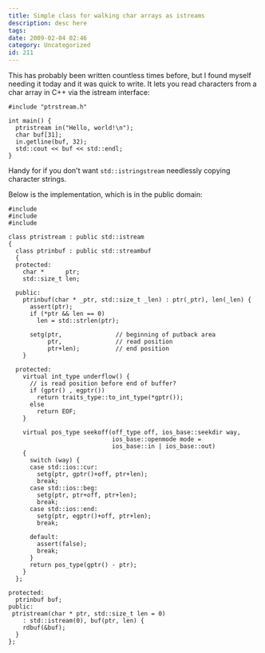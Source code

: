 ```yaml
---
title: Simple class for walking char arrays as istreams
description: desc here
tags: 
date: 2009-02-04 02:46
category: Uncategorized
id: 211
---
```


This has probably been written countless times before, but I found myself needing it today and it was quick to write.  It lets you read characters from a char array in C++ via the istream interface:

    #include "ptrstream.h"

    int main() {
      ptristream in("Hello, world!\n");
      char buf[31];
      in.getline(buf, 32);
      std::cout << buf << std::endl;
    }

Handy for if you don&#039;t want `std::istringstream` needlessly copying character strings.

<!--more-->
Below is the implementation, which is in the public domain:

    #include 
    #include 
    #include 

    class ptristream : public std::istream
    {
      class ptrinbuf : public std::streambuf
      {
      protected:
        char *      ptr;
        std::size_t len;
    
      public:
        ptrinbuf(char * _ptr, std::size_t _len) : ptr(_ptr), len(_len) {
          assert(ptr);
          if (*ptr && len == 0)
            len = std::strlen(ptr);
    
          setg(ptr,               // beginning of putback area
               ptr,               // read position
               ptr+len);          // end position
        }
    
      protected:
        virtual int_type underflow() {
          // is read position before end of buffer?
          if (gptr() , egptr())
            return traits_type::to_int_type(*gptr());
          else
            return EOF;
        }
    
        virtual pos_type seekoff(off_type off, ios_base::seekdir way,
                                 ios_base::openmode mode =
                                 ios_base::in | ios_base::out)
        {
          switch (way) {
          case std::ios::cur:
            setg(ptr, gptr()+off, ptr+len);
            break;
          case std::ios::beg:
            setg(ptr, ptr+off, ptr+len);
            break;
          case std::ios::end:
            setg(ptr, egptr()+off, ptr+len);
            break;
    
          default:
            assert(false);
            break;
          }
          return pos_type(gptr() - ptr);
        }
      };
    
    protected:
      ptrinbuf buf;
    public: 
     ptristream(char * ptr, std::size_t len = 0)
        : std::istream(0), buf(ptr, len) {
        rdbuf(&buf);
      }
    };

